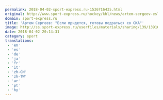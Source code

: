 ```yaml
---
permalink: 2018-04-02-sport-express.ru-1536716435.html
original: http://www.sport-express.ru/hockey/khl/news/artem-sergeev-esli-pridetsya-gotovy-podratsya-so-ska-1391633/
domain: sport-express.ru
title: 'Артем Сергеев: "Если придется, готовы подраться со СКА"'
image: http://ss.sport-express.ru/userfiles/materials/sharing/139/1391633.jpg
date: 2018-04-02 20:14:31
category: sport
translations: 
 - 'en'
 - 'es'
 - 'de'
 - 'ja'
 - 'fr'
 - 'it'
 - 'zh-CN'
 - 'zh-TW'
 - 'ar'
 - 'pt'
 - 'hy'
---
```


